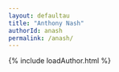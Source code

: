 ```yaml
---
layout: defaultau
title: "Anthony Nash"
authorId: anash
permalink: /anash/
---
```

{% include loadAuthor.html %}
<script>
    $(document).ready(function(){
        showAuthorBio('{{ page.authorId }}');
   });
</script>
